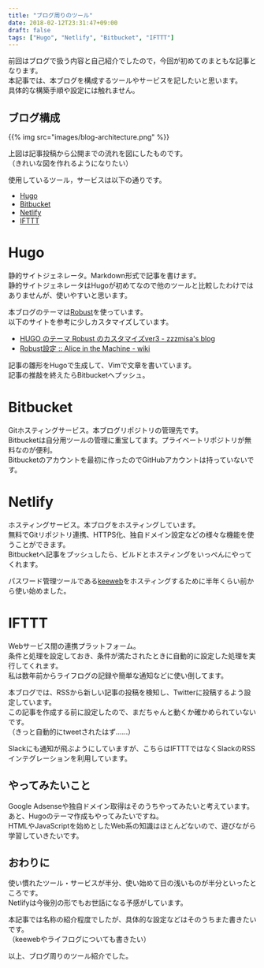 ```yaml
---
title: "ブログ周りのツール"
date: 2018-02-12T23:31:47+09:00
draft: false
tags: ["Hugo", "Netlify", "Bitbucket", "IFTTT"]
---
```


前回はブログで扱う内容と自己紹介でしたので，今回が初めてのまともな記事となります。  
本記事では、本ブログを構成するツールやサービスを記したいと思います。  
具体的な構築手順や設定には触れません。  


ブログ構成
---

{{% img src="images/blog-architecture.png" %}}

上図は記事投稿から公開までの流れを図にしたものです。  
（きれいな図を作れるようになりたい）  

使用しているツール，サービスは以下の通りです。  

- [Hugo](https://gohugo.io/)
- [Bitbucket](https://bitbucket.org/)
- [Netlify](https://www.netlify.com/)
- [IFTTT](https://ifttt.com/)


# Hugo

静的サイトジェネレータ。Markdown形式で記事を書けます。  
静的サイトジェネレータはHugoが初めてなので他のツールと比較したわけではありませんが、使いやすいと思います。  

本ブログのテーマは[Robust](https://github.com/dim0627/hugo_theme_robust)を使っています。  
以下のサイトを参考に少しカスタマイズしています。  

- [HUGO のテーマ Robust のカスタマイズver3 - zzzmisa's blog](http://blog.zzzmisa.com/customize_hugo_theme3/)  
- [Robust設定 :: Alice in the Machine - wiki](https://browniealice.github.io/wiki/technote/hugo/setting_for_robust/)

記事の雛形をHugoで生成して、Vimで文章を書いています。  
記事の推敲を終えたらBitbucketへプッシュ。  


# Bitbucket

Gitホスティングサービス。本ブログリポジトリの管理先です。  
Bitbucketは自分用ツールの管理に重宝してます。プライベートリポジトリが無料なのが便利。  
Bitbucketのアカウントを最初に作ったのでGitHubアカウントは持っていないです。  


# Netlify

ホスティングサービス。本ブログをホスティングしています。  
無料でGitリポジトリ連携、HTTPS化、独自ドメイン設定などの様々な機能を使うことができます。  
Bitbucketへ記事をプッシュしたら、ビルドとホスティングをいっぺんにやってくれます。  

パスワード管理ツールである[keeweb](https://github.com/keeweb/keeweb)をホスティングするために半年くらい前から使い始めました。  


# IFTTT

Webサービス間の連携プラットフォーム。  
条件と処理を設定しておき、条件が満たされたときに自動的に設定した処理を実行してくれます。  
私は数年前からライフログの記録や簡単な通知などに使い倒してます。  

本ブログでは、RSSから新しい記事の投稿を検知し、Twitterに投稿するよう設定しています。  
この記事を作成する前に設定したので、まだちゃんと動くか確かめられていないです。  
（きっと自動的にtweetされたはず……）  


Slackにも通知が飛ぶようにしていますが、こちらはIFTTTではなくSlackのRSSインテグレーションを利用しています。  

やってみたいこと
---

Google Adsenseや独自ドメイン取得はそのうちやってみたいと考えています。  
あと、Hugoのテーマ作成もやってみたいですね。  
HTMLやJavaScriptを始めとしたWeb系の知識はほとんどないので、遊びながら学習していきたいです。  


おわりに
---

使い慣れたツール・サービスが半分、使い始めて日の浅いものが半分といったところです。  
Netlifyは今後別の形でもお世話になる予感がしています。  


本記事では名称の紹介程度でしたが、具体的な設定などはそのうちまた書きたいです。  
（keewebやライフログについても書きたい）


以上、ブログ周りのツール紹介でした。  

